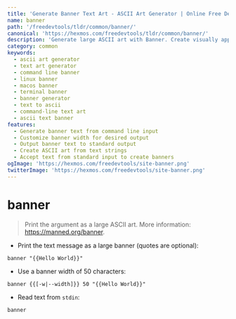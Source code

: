 ```yaml
---
title: 'Generate Banner Text Art - ASCII Art Generator | Online Free DevTools by Hexmos'
name: banner
path: '/freedevtools/tldr/common/banner/'
canonical: 'https://hexmos.com/freedevtools/tldr/common/banner/'
description: 'Generate large ASCII art with Banner. Create visually appealing text banners from the command line. Free online tool, no registration required.'
category: common
keywords:
  - ascii art generator
  - text art generator
  - command line banner
  - linux banner
  - macos banner
  - terminal banner
  - banner generator
  - text to ascii
  - command-line text art
  - ascii text banner
features:
  - Generate banner text from command line input
  - Customize banner width for desired output
  - Output banner text to standard output
  - Create ASCII art from text strings
  - Accept text from standard input to create banners
ogImage: 'https://hexmos.com/freedevtools/site-banner.png'
twitterImage: 'https://hexmos.com/freedevtools/site-banner.png'
---
```


# banner

> Print the argument as a large ASCII art.
> More information: <https://manned.org/banner>.

- Print the text message as a large banner (quotes are optional):

`banner "{{Hello World}}"`

- Use a banner width of 50 characters:

`banner {{[-w|--width]}} 50 "{{Hello World}}"`

- Read text from `stdin`:

`banner`
